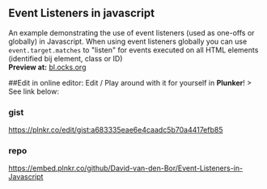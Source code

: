 Event Listeners in javascript
-----------------------------
An example demonstrating the use of event listeners (used as one-offs or globally) in Javascript. When using event listeners globally you can use ```event.target.matches``` to "listen" for events executed on all HTML elements (identified bij element, class or ID) <br>
**Preview at:** [ bl.ocks.org](https://bl.ocks.org/David-van-den-Bor/a683335eae6e4caadc5b70a4417efb85)

##Edit in online editor:
Edit / Play around with it for yourself in **Plunker**! > See link below:

### gist
https://plnkr.co/edit/gist:a683335eae6e4caadc5b70a4417efb85

### repo
https://embed.plnkr.co/github/David-van-den-Bor/Event-Listeners-in-Javascript

